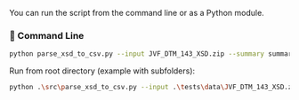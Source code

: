 You can run the script from the command line or as a Python module.

### 🔧 Command Line

```bash
python parse_xsd_to_csv.py --input JVF_DTM_143_XSD.zip --summary summary.csv --detailed detailed.csv --config config_str1_test.json 
```

Run from root directory (example with subfolders):
```bash
python .\src\parse_xsd_to_csv.py --input .\tests\data\JVF_DTM_143_XSD.zip --summary .\tests\output\summary.csv --detailed .\tests\output\detailed.csv --config .\tests\data\config_str1_test.json 

```
